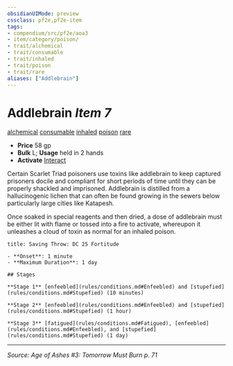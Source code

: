 ```yaml
---
obsidianUIMode: preview
cssclass: pf2e,pf2e-item
tags:
- compendium/src/pf2e/aoa3
- item/category/poison/
- trait/alchemical
- trait/consumable
- trait/inhaled
- trait/poison
- trait/rare
aliases: ["Addlebrain"]
---
```

# Addlebrain *Item 7*  
[alchemical](rules/traits/alchemical.md "Alchemical Item Trait")  [consumable](rules/traits/consumable.md "Consumable Item Trait")  [inhaled](rules/traits/inhaled.md "Inhaled Item Trait")  [poison](rules/traits/poison.md "Poison Effect Trait")  [rare](rules/traits/rare.md "Rare Rarity Trait")  

- **Price** 58 gp
- **Bulk** L; **Usage** held in 2 hands
- **Activate** [Interact](rules/actions/interact.md)

Certain Scarlet Triad poisoners use toxins like addlebrain to keep captured prisoners docile and compliant for short periods of time until they can be properly shackled and imprisoned. Addlebrain is distilled from a hallucinogenic lichen that can often be found growing in the sewers below particularly large cities like Katapesh.

Once soaked in special reagents and then dried, a dose of addlebrain must be either lit with flame or tossed into a fire to activate, whereupon it unleashes a cloud of toxin as normal for an inhaled poison.

```ad-inline-affliction
title: Saving Throw: DC 25 Fortitude

- **Onset**: 1 minute
- **Maximum Duration**: 1 day

## Stages

**Stage 1** [enfeebled](rules/conditions.md#Enfeebled) and [stupefied](rules/conditions.md#Stupefied) (10 minutes)

**Stage 2** [enfeebled](rules/conditions.md#Enfeebled) and [stupefied](rules/conditions.md#Stupefied) (1 hour)

**Stage 3** [fatigued](rules/conditions.md#Fatigued), [enfeebled](rules/conditions.md#Enfeebled), and [stupefied](rules/conditions.md#Stupefied) (1 day)
```


---
*Source: Age of Ashes #3: Tomorrow Must Burn p. 71*